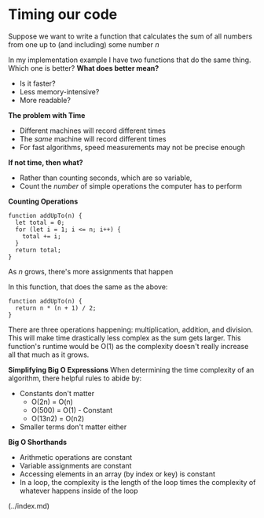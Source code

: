 # Timing our code

Suppose we want to write a function that calculates the sum of all numbers from one up to (and including) some number _n_

In my implementation example I have two functions that do the same thing. Which one is better?
**What does better mean?**
- Is it faster?
- Less memory-intensive?
- More readable?

**The problem with Time**
- Different machines will record different times
- The _same_ machine will record different times
- For fast algorithms, speed measurements may not be precise enough

**If not time, then what?**
- Rather than counting seconds, which are so variable,
- Count the _number_ of simple operations the computer has to perform

**Counting Operations**
```
function addUpTo(n) {
  let total = 0;
  for (let i = 1; i <= n; i++) {
    total += i;
  }
  return total;
}
```
As _n_ grows, there's more assignments that happen

In this function, that does the same as the above:
```
function addUpTo(n) {
  return n * (n + 1) / 2;
}
```
There are three operations happening: multiplication, addition, and division. This will make time drastically less complex as the sum gets larger. This function's runtime would be O(1) as the complexity doesn't really increase all that much as it grows.

**Simplifying Big O Expressions**
When determining the time complexity of an algorithm, there helpful rules to abide by:
- Constants don't matter
  - O(2n) = O(n)
  - O(500) = O(1) - Constant
  - O(13n2) = O(n2)
- Smaller terms don't matter either

**Big O Shorthands**
- Arithmetic operations are constant
- Variable assignments are constant
- Accessing elements in an array (by index or key) is constant
- In a loop, the complexity is the length of the loop times the complexity of whatever happens inside of the loop




 (../index.md)
